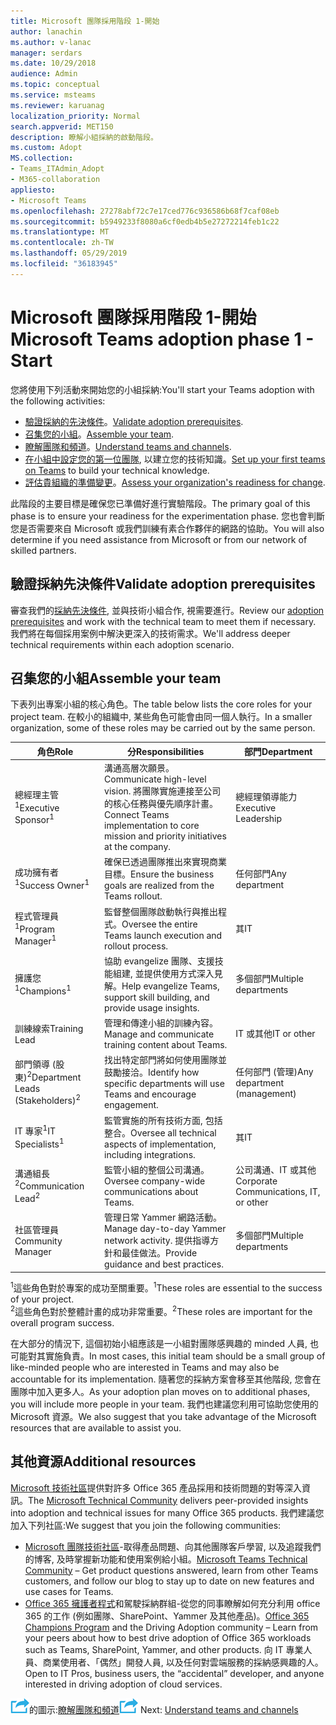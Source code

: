 ```yaml
---
title: Microsoft 團隊採用階段 1-開始
author: lanachin
ms.author: v-lanac
manager: serdars
ms.date: 10/29/2018
audience: Admin
ms.topic: conceptual
ms.service: msteams
ms.reviewer: karuanag
localization_priority: Normal
search.appverid: MET150
description: 瞭解小組採納的啟動階段。
ms.custom: Adopt
MS.collection:
- Teams_ITAdmin_Adopt
- M365-collaboration
appliesto:
- Microsoft Teams
ms.openlocfilehash: 27278abf72c7e17ced776c936586b68f7caf08eb
ms.sourcegitcommit: b5949233f8080a6cf0edb4b5e27272214feb1c22
ms.translationtype: MT
ms.contentlocale: zh-TW
ms.lasthandoff: 05/29/2019
ms.locfileid: "36183945"
---
```

# <a name="microsoft-teams-adoption-phase-1---start"></a><span data-ttu-id="2ba60-103">Microsoft 團隊採用階段 1-開始</span><span class="sxs-lookup"><span data-stu-id="2ba60-103">Microsoft Teams adoption phase 1 - Start</span></span>

<span data-ttu-id="2ba60-104">您將使用下列活動來開始您的小組採納:</span><span class="sxs-lookup"><span data-stu-id="2ba60-104">You'll start your Teams adoption with the following activities:</span></span>

- <span data-ttu-id="2ba60-105">[驗證採納的先決條件](#validate-adoption-prerequisites)。</span><span class="sxs-lookup"><span data-stu-id="2ba60-105">[Validate adoption prerequisites](#validate-adoption-prerequisites).</span></span>
- <span data-ttu-id="2ba60-106">[召集您的小組](#assemble-your-team)。</span><span class="sxs-lookup"><span data-stu-id="2ba60-106">[Assemble your team](#assemble-your-team).</span></span>
- <span data-ttu-id="2ba60-107">[瞭解團隊和頻道](teams-adoption-understand-teams-and-channels.md)。</span><span class="sxs-lookup"><span data-stu-id="2ba60-107">[Understand teams and channels](teams-adoption-understand-teams-and-channels.md).</span></span>
- <span data-ttu-id="2ba60-108">[在小組中設定您的第一位團隊](teams-adoption-your-first-teams.md), 以建立您的技術知識。</span><span class="sxs-lookup"><span data-stu-id="2ba60-108">[Set up your first teams on Teams](teams-adoption-your-first-teams.md) to build your technical knowledge.</span></span>
- <span data-ttu-id="2ba60-109">[評估貴組織的準備變更](teams-adoption-assess-readiness.md)。</span><span class="sxs-lookup"><span data-stu-id="2ba60-109">[Assess your organization's readiness for change](teams-adoption-assess-readiness.md).</span></span>

<span data-ttu-id="2ba60-110">此階段的主要目標是確保您已準備好進行實驗階段。</span><span class="sxs-lookup"><span data-stu-id="2ba60-110">The primary goal of this phase is to ensure your readiness for the experimentation phase.</span></span> <span data-ttu-id="2ba60-111">您也會判斷您是否需要來自 Microsoft 或我們訓練有素合作夥伴的網路的協助。</span><span class="sxs-lookup"><span data-stu-id="2ba60-111">You will also determine if you need assistance from Microsoft or from our network of skilled partners.</span></span>  

## <a name="validate-adoption-prerequisites"></a><span data-ttu-id="2ba60-112">驗證採納先決條件</span><span class="sxs-lookup"><span data-stu-id="2ba60-112">Validate adoption prerequisites</span></span>

<span data-ttu-id="2ba60-113">審查我們的[採納先決條件](teams-adoption-get-started.md#adoption-prerequisites), 並與技術小組合作, 視需要進行。</span><span class="sxs-lookup"><span data-stu-id="2ba60-113">Review our [adoption prerequisites](teams-adoption-get-started.md#adoption-prerequisites) and work with the technical team to meet them if necessary.</span></span> <span data-ttu-id="2ba60-114">我們將在每個採用案例中解決更深入的技術需求。</span><span class="sxs-lookup"><span data-stu-id="2ba60-114">We'll address deeper technical requirements within each adoption scenario.</span></span>

## <a name="assemble-your-team"></a><span data-ttu-id="2ba60-115">召集您的小組</span><span class="sxs-lookup"><span data-stu-id="2ba60-115">Assemble your team</span></span>

<span data-ttu-id="2ba60-116">下表列出專案小組的核心角色。</span><span class="sxs-lookup"><span data-stu-id="2ba60-116">The table below lists the core roles for your project team.</span></span> <span data-ttu-id="2ba60-117">在較小的組織中, 某些角色可能會由同一個人執行。</span><span class="sxs-lookup"><span data-stu-id="2ba60-117">In a smaller organization, some of these roles may be carried out by the same person.</span></span>

| <span data-ttu-id="2ba60-118">角色</span><span class="sxs-lookup"><span data-stu-id="2ba60-118">Role</span></span> | <span data-ttu-id="2ba60-119">分</span><span class="sxs-lookup"><span data-stu-id="2ba60-119">Responsibilities</span></span> | <span data-ttu-id="2ba60-120">部門</span><span class="sxs-lookup"><span data-stu-id="2ba60-120">Department</span></span> |
| ---- | ---------------- | ---------- |
| <span data-ttu-id="2ba60-121">總經理主管<sup>1</sup></span><span class="sxs-lookup"><span data-stu-id="2ba60-121">Executive Sponsor<sup>1</sup></span></span> | <span data-ttu-id="2ba60-122">溝通高層次願景。</span><span class="sxs-lookup"><span data-stu-id="2ba60-122">Communicate high-level vision.</span></span> <span data-ttu-id="2ba60-123">將團隊實施連接至公司的核心任務與優先順序計畫。</span><span class="sxs-lookup"><span data-stu-id="2ba60-123">Connect Teams implementation to core mission and priority initiatives at the company.</span></span> | <span data-ttu-id="2ba60-124">總經理領導能力</span><span class="sxs-lookup"><span data-stu-id="2ba60-124">Executive Leadership</span></span> |
| <span data-ttu-id="2ba60-125">成功擁有者<sup>1</sup></span><span class="sxs-lookup"><span data-stu-id="2ba60-125">Success Owner<sup>1</sup></span></span> | <span data-ttu-id="2ba60-126">確保已透過團隊推出來實現商業目標。</span><span class="sxs-lookup"><span data-stu-id="2ba60-126">Ensure the business goals are realized from the Teams rollout.</span></span> | <span data-ttu-id="2ba60-127">任何部門</span><span class="sxs-lookup"><span data-stu-id="2ba60-127">Any department</span></span> |
| <span data-ttu-id="2ba60-128">程式管理員<sup>1</sup></span><span class="sxs-lookup"><span data-stu-id="2ba60-128">Program Manager<sup>1</sup></span></span> | <span data-ttu-id="2ba60-129">監督整個團隊啟動執行與推出程式。</span><span class="sxs-lookup"><span data-stu-id="2ba60-129">Oversee the entire Teams launch execution and rollout process.</span></span> | <span data-ttu-id="2ba60-130">其</span><span class="sxs-lookup"><span data-stu-id="2ba60-130">IT</span></span> |
| <span data-ttu-id="2ba60-131">擁護您<sup>1</sup></span><span class="sxs-lookup"><span data-stu-id="2ba60-131">Champions<sup>1</sup></span></span> | <span data-ttu-id="2ba60-132">協助 evangelize 團隊、支援技能組建, 並提供使用方式深入見解。</span><span class="sxs-lookup"><span data-stu-id="2ba60-132">Help evangelize Teams, support skill building, and provide usage insights.</span></span> | <span data-ttu-id="2ba60-133">多個部門</span><span class="sxs-lookup"><span data-stu-id="2ba60-133">Multiple departments</span></span> |
| <span data-ttu-id="2ba60-134">訓練線索</span><span class="sxs-lookup"><span data-stu-id="2ba60-134">Training Lead</span></span> | <span data-ttu-id="2ba60-135">管理和傳達小組的訓練內容。</span><span class="sxs-lookup"><span data-stu-id="2ba60-135">Manage and communicate training content about Teams.</span></span> | <span data-ttu-id="2ba60-136">IT 或其他</span><span class="sxs-lookup"><span data-stu-id="2ba60-136">IT or other</span></span> |
| <span data-ttu-id="2ba60-137">部門領導 (股東)<sup>2</sup></span><span class="sxs-lookup"><span data-stu-id="2ba60-137">Department Leads (Stakeholders)<sup>2</sup></span></span> | <span data-ttu-id="2ba60-138">找出特定部門將如何使用團隊並鼓勵接洽。</span><span class="sxs-lookup"><span data-stu-id="2ba60-138">Identify how specific departments will use Teams and encourage engagement.</span></span> | <span data-ttu-id="2ba60-139">任何部門 (管理)</span><span class="sxs-lookup"><span data-stu-id="2ba60-139">Any department (management)</span></span> |
| <span data-ttu-id="2ba60-140">IT 專家<sup>1</sup></span><span class="sxs-lookup"><span data-stu-id="2ba60-140">IT Specialists<sup>1</sup></span></span> | <span data-ttu-id="2ba60-141">監管實施的所有技術方面, 包括整合。</span><span class="sxs-lookup"><span data-stu-id="2ba60-141">Oversee all technical aspects of implementation, including integrations.</span></span> | <span data-ttu-id="2ba60-142">其</span><span class="sxs-lookup"><span data-stu-id="2ba60-142">IT</span></span> |
| <span data-ttu-id="2ba60-143">溝通組長<sup>2</sup></span><span class="sxs-lookup"><span data-stu-id="2ba60-143">Communication Lead<sup>2</sup></span></span> | <span data-ttu-id="2ba60-144">監管小組的整個公司溝通。</span><span class="sxs-lookup"><span data-stu-id="2ba60-144">Oversee company-wide communications about Teams.</span></span> | <span data-ttu-id="2ba60-145">公司溝通、IT 或其他</span><span class="sxs-lookup"><span data-stu-id="2ba60-145">Corporate Communications, IT, or other</span></span> |
| <span data-ttu-id="2ba60-146">社區管理員</span><span class="sxs-lookup"><span data-stu-id="2ba60-146">Community Manager</span></span> | <span data-ttu-id="2ba60-147">管理日常 Yammer 網路活動。</span><span class="sxs-lookup"><span data-stu-id="2ba60-147">Manage day-to-day Yammer network activity.</span></span> <span data-ttu-id="2ba60-148">提供指導方針和最佳做法。</span><span class="sxs-lookup"><span data-stu-id="2ba60-148">Provide guidance and best practices.</span></span> | <span data-ttu-id="2ba60-149">多個部門</span><span class="sxs-lookup"><span data-stu-id="2ba60-149">Multiple departments</span></span> |

<span data-ttu-id="2ba60-150"><sup>1</sup>這些角色對於專案的成功至關重要。</span><span class="sxs-lookup"><span data-stu-id="2ba60-150"><sup>1</sup>These roles are essential to the success of your project.</span></span></br>
<span data-ttu-id="2ba60-151"><sup>2</sup>這些角色對於整體計畫的成功非常重要。</span><span class="sxs-lookup"><span data-stu-id="2ba60-151"><sup>2</sup>These roles are important for the overall program success.</span></span>

<span data-ttu-id="2ba60-152">在大部分的情況下, 這個初始小組應該是一小組對團隊感興趣的 minded 人員, 也可能對其實施負責。</span><span class="sxs-lookup"><span data-stu-id="2ba60-152">In most cases, this initial team should be a small group of like-minded people who are interested in Teams and may also be accountable for its implementation.</span></span> <span data-ttu-id="2ba60-153">隨著您的採納方案會移至其他階段, 您會在團隊中加入更多人。</span><span class="sxs-lookup"><span data-stu-id="2ba60-153">As your adoption plan moves on to additional phases, you will include more people in your team.</span></span> <span data-ttu-id="2ba60-154">我們也建議您利用可協助您使用的 Microsoft 資源。</span><span class="sxs-lookup"><span data-stu-id="2ba60-154">We also suggest that you take advantage of the Microsoft resources that are available to assist you.</span></span> 

## <a name="additional-resources"></a><span data-ttu-id="2ba60-155">其他資源</span><span class="sxs-lookup"><span data-stu-id="2ba60-155">Additional resources</span></span>

<span data-ttu-id="2ba60-156">[Microsoft 技術社區](https://aka.ms/TechCommunity)提供對許多 Office 365 產品採用和技術問題的對等深入資訊。</span><span class="sxs-lookup"><span data-stu-id="2ba60-156">The [Microsoft Technical Community](https://aka.ms/TechCommunity) delivers peer-provided insights into adoption and technical issues for many Office 365 products.</span></span> <span data-ttu-id="2ba60-157">我們建議您加入下列社區:</span><span class="sxs-lookup"><span data-stu-id="2ba60-157">We suggest that you join the following communities:</span></span>

- <span data-ttu-id="2ba60-158">[Microsoft 團隊技術社區](https://aka.ms/TeamsCommunity)-取得產品問題、向其他團隊客戶學習, 以及追蹤我們的博客, 及時掌握新功能和使用案例給小組。</span><span class="sxs-lookup"><span data-stu-id="2ba60-158">[Microsoft Teams Technical Community](https://aka.ms/TeamsCommunity) – Get product questions answered, learn from other Teams customers, and follow our blog to stay up to date on new features and use cases for Teams.</span></span> 
- <span data-ttu-id="2ba60-159">[Office 365 擁護者程式](https://aka.ms/O365Champions)和駕駛採納群組-從您的同事瞭解如何充分利用 office 365 的工作 (例如團隊、SharePoint、Yammer 及其他產品)。</span><span class="sxs-lookup"><span data-stu-id="2ba60-159">[Office 365 Champions Program](https://aka.ms/O365Champions) and the Driving Adoption community – Learn from your peers about how to best drive adoption of Office 365 workloads such as Teams, SharePoint, Yammer, and other products.</span></span> <span data-ttu-id="2ba60-160">向 IT 專業人員、商業使用者、「偶然」開發人員, 以及任何對雲端服務的採納感興趣的人。</span><span class="sxs-lookup"><span data-stu-id="2ba60-160">Open to IT Pros, business users, the “accidental” developer, and anyone interested in driving adoption of cloud services.</span></span>  


<span data-ttu-id="2ba60-161">![代表下一個步驟](media/teams-adoption-next-icon.png)的圖示:[瞭解團隊和頻道](teams-adoption-understand-teams-and-channels.md)</span><span class="sxs-lookup"><span data-stu-id="2ba60-161">![An icon representing the next step](media/teams-adoption-next-icon.png) Next: [Understand teams and channels](teams-adoption-understand-teams-and-channels.md)</span></span>
